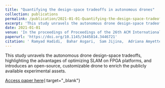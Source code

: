 ```yaml
---
title: "Quantifying the design-space tradeoffs in autonomous drones"
collection: publications
permalink: /publication/2021-01-01-Quantifying-the-design-space-tradeoffs-in-autonomous-drones
excerpt: 'This study unravels the autonomous drone design-space tradeoffs, highlighting the advantages of optimizing SLAM on FPGA platforms, and introduces an open-source, customizable drone to enrich the publicly available experimental assets.'
date: 2021-01-01
venue: 'In the proceedings of Proceedings of the 26th ACM International Conference on Architectural Support for Programming Languages and Operating Systems'
paperurl: 'https://doi.org/10.1145/3445814.3446721'
citation: ' Ramyad Hadidi,  Bahar Asgari,  Sam Jijina,  Adriana Amyette,  Nima Shoghi,  Hyesoon Kim, &quot;Quantifying the design-space tradeoffs in autonomous drones.&quot; In the proceedings of Proceedings of the 26th ACM International Conference on Architectural Support for Programming Languages and Operating Systems, 2021.'
---
```

This study unravels the autonomous drone design-space tradeoffs, highlighting the advantages of optimizing SLAM on FPGA platforms, and introduces an open-source, customizable drone to enrich the publicly available experimental assets.

[Access paper here](https://doi.org/10.1145/3445814.3446721){:target="_blank"}
